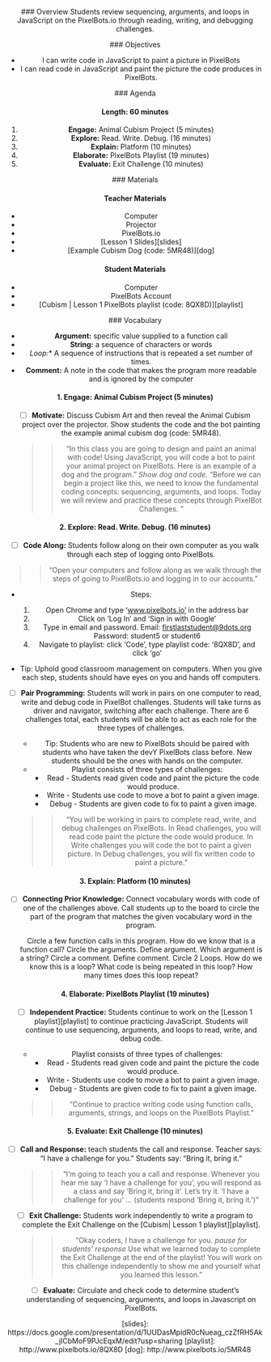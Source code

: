 <header title='Review PixelBots' subtitle='Cubism: Lesson 1'/>

<notable>

<iconp src='/icons/activity.png'>### Overview</iconp>
Students review sequencing, arguments, and loops in JavaScript on the PixelBots.io through reading, writing, and debugging challenges.


<iconp src='/icons/objectives.png'>### Objectives</iconp>
- I can write code in JavaScript to paint a picture in PixelBots
- I can read code in JavaScript and paint the picture the code produces in PixelBots.




<iconp src='/icons/agenda.png'>### Agenda</iconp>

#### Length: 60 minutes

1. **Engage:** Animal Cubism Project (5 minutes)
1. **Explore:** Read. Write. Debug. (16 minutes)
1. **Explain:** Platform (10 minutes)
1. **Elaborate:** PixelBots Playlist (19 minutes)
1. **Evaluate:** Exit Challenge (10 minutes)


<note>

<iconp src='/icons/materials.png'>### Materials</iconp>

#### Teacher Materials
- Computer
- Projector
- PixelBots.io
- [Lesson 1 Slides][slides]
- [Example Cubism Dog (code: 5MR48)][dog]


#### Student Materials
- Computer
- PixelBots Account
- [Cubism | Lesson 1 PixelBots playlist (code:  8QX8D)][playlist]


<iconp src='/icons/vocab.png'>### Vocabulary</iconp>
- **Argument:** specific value supplied to a function call
- **String:** a sequence of characters or words
- **Loop*:** A sequence of instructions that is repeated a set number of times.
- **Comment:** A note in the code that makes the program more readable and is ignored by the computer

</note>
<pagebreak/>

#### 1. Engage: Animal Cubism Project (5 minutes)
- [ ] **Motivate:** Discuss Cubism Art and then reveal the Animal Cubism project over the projector. Show students the code and the bot painting the example animal cubism dog (code: 5MR48).
  >>“In this class you are going to design and paint an animal with code! Using JavaScript,  you will code a bot to paint your animal project on PixelBots. Here is an example of a dog and the program.”
  *Show dog and code.*
  “Before we can begin a project like this, we need to know the fundamental coding concepts: sequencing, arguments, and loops. Today we will review and practice these concepts through PixelBot Challenges. ”


#### 2. Explore: Read. Write. Debug. (16 minutes)
- [ ] **Code Along:**  Students follow along on their own computer as you walk through each step of logging onto PixelBots.
 >> “Open your computers and follow along as we walk through the steps of going to PixelBots.io and logging in to our accounts.”

 - Steps:
    1. Open Chrome and type ‘www.pixelbots.io’ in the address bar
    1. Click on ‘Log In’  and ‘Sign in with Google’
    1. Type in email and password.
             Email: firstlaststudent@9dots.org
             Password: student5 or student6
    1. Navigate to playlist: click ‘Code’, type playlist code: ‘8QX8D’, and click ‘go’

  - Tip: Uphold good classroom management on computers. When you give each step, students should have eyes on you and hands off computers.


- [ ] **Pair Programming:** Students will work in pairs on one computer to read, write and debug code in PixelBot challenges. Students will take turns as driver and navigator, switching after each challenge. There are 6 challenges total, each students will be able to act as each role for the three types of challenges.
  - Tip: Students who are new to PixelBots should be paired with students who have taken the devY PixelBots class before. New students should be the ones with hands on the computer.
  - Playlist consists of three types of challenges:
    - Read - Students read given code and paint the picture the code would produce.
    - Write - Students use code to move a bot to paint a given image.
    - Debug - Students are given code to fix to paint a given image.

  >>“You will be working in pairs to complete read, write, and debug challenges on PixelBots. In Read challenges, you will read code paint the picture the code would produce. In Write challenges you will code the bot to paint a given picture. In Debug challenges, you will fix written code to paint a picture.”


#### 3. Explain: Platform (10 minutes)
- [ ] **Connecting Prior Knowledge:** Connect vocabulary words with code of one of the challenges above. Call students up to the board to circle the part of the program that matches the given vocabulary word in the program.

  <iconp type='question'>Circle a few function calls in this program.</iconp>
  <iconp type='question'>How do we know that is a function call?</iconp>
  <iconp type='question'>Circle the arguments.</iconp>
  <iconp type='question'>Define argument.</iconp>
  <iconp type='question'>Which argument is a string?</iconp>
  <iconp type='question'>Circle a comment.</iconp>
  <iconp type='question'>Define comment.</iconp>
  <iconp type='question'>Circle 2 Loops.</iconp>
  <iconp type='question'>How do we know this is a loop?</iconp>
  <iconp type='question'>What code is being repeated in this loop?</iconp>
  <iconp type='question'>How many times does this loop repeat?</iconp>



#### 4. Elaborate: PixelBots Playlist (19 minutes)
- [ ] **Independent Practice:** Students continue to work on the [Lesson 1 playlist][playlist] to continue practicing JavaScript. Students will continue to use sequencing, arguments, and loops to read, write, and debug code.
  - Playlist consists of three types of challenges:
    - Read - Students read given code and paint the picture the code would produce.
    - Write - Students use code to move a bot to paint a given image.
    - Debug - Students are given code to fix to paint a given image.

  >>“Continue to practice writing code using function calls, arguments, strings, and loops on the PixelBots Playlist.”


#### 5. Evaluate: Exit Challenge (10  minutes)

- [ ] **Call and Response:** teach students the call and response. Teacher says: “I have a challenge for you.” Students say: “Bring it, bring it.”
  >>“I’m going to teach you a call and response. Whenever you hear me say ‘I have a challenge for you’, you will respond as a class and say ‘Bring it, bring it’. Let’s try it. ‘I have a challenge for you’ … (students respond ‘Bring it, bring it.’)”


- [ ] **Exit Challenge:** Students work independently to write a program to complete the Exit Challenge on the [Cubism| Lesson 1 playlist][playlist].
  >>“Okay coders, I have a challenge for you. *pause for students’ response*   Use what we learned today to complete the Exit Challenge at the end of the playlist! You will work on this challenge independently to show me and yourself what you learned this lesson.”


- [ ] **Evaluate:** Circulate and check code to determine student’s understanding of sequencing, arguments, and loops in Javascript on PixelBots.




</notable>
[slides]: https://docs.google.com/presentation/d/1UUDasMpidR0cNueag_czZfRH5Ak_jICbMoF9PJcEqxM/edit?usp=sharing
[playlist]: http://www.pixelbots.io/8QX8D
[dog]: http://www.pixelbots.io/5MR48
